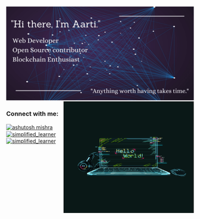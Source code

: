![banner (1)](https://github.com/A-arti/A-arti/blob/5506e83285358e166031e46079fc5101f5b1842e/profile%20banner%20(1).png)
<img align="right" alt="coding"  height ="300" width="350" src="https://github.com/A-arti/A-arti/blob/3cd65cea2ce3a084d0b41d81076fffb8985517dc/coder.gif">



<h3 align="left">Connect with me:</h3>
<p align="left">
<a href="https://www.linkedin.com/in/aarti-20svt21/" target="blank"><img align="center" src="https://raw.githubusercontent.com/rahuldkjain/github-profile-readme-generator/master/src/images/icons/Social/linked-in-alt.svg" alt="ashutosh mishra" height="30" width="40" /></a>
<a href="https://instagram.com/its_a.rt._?igshid=OGQ5ZDc2ODk2ZA==" target="blank"><img align="center" src="https://raw.githubusercontent.com/rahuldkjain/github-profile-readme-generator/master/src/images/icons/Social/instagram.svg" alt="simplified_learner" height="30" width="40" /></a>
<a href="https://twitter.com/aart1_ee" target="blank"><img align="center" src="https://raw.githubusercontent.com/rahuldkjain/github-profile-readme-generator/master/src/images/icons/Social/twitter.svg" alt="simplified_learner" height="30" width="40" /></a>


<!--
**A-arti/A-arti** is a ✨ _special_ ✨ repository because its `README.md` (this file) appears on your GitHub profile.

Here are some ideas to get you started:

- 🔭 I’m currently working on ...
- 🌱 I’m currently learning ...
- 👯 I’m looking to collaborate on ...
- 🤔 I’m looking for help with ...
- 💬 Ask me about ...
- 📫 How to reach me: ...
- 😄 Pronouns: ...
- ⚡ Fun fact: ...
-->
